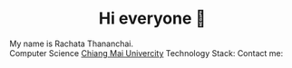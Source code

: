 <div align="center">
  <h1>Hi everyone 👋</h1>
</div>

My name is Rachata Thananchai.  
Computer Science [Chiang Mai Univercity](https://www.cs.science.cmu.ac.th/)
Technology Stack:
Contact me:
<!--
**Meaww2/Meaww2** is a ✨ _special_ ✨ repository because its `README.md` (this file) appears on your GitHub profile.

Here are some ideas to get you started:

- 🔭 I’m currently working on ...
- 🌱 I’m currently learning ...
- 👯 I’m looking to collaborate on ...
- 🤔 I’m looking for help with ...
- 💬 Ask me about ...
- 📫 How to reach me: ...
- 😄 Pronouns: ...
- ⚡ Fun fact: ...
-->
